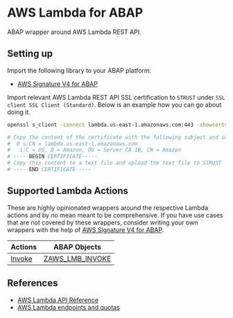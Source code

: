 # AWS Lambda for ABAP
ABAP wrapper around AWS Lambda REST API.

## Setting up

Import the following library to your ABAP platform:

+ [AWS Signature V4 for ABAP](https://github.com/tmhew/abap-aws-sigv4)

Import relevant AWS Lambda REST API SSL certification to `STRUST` under `SSL client SSL Client (Standard)`. Below is an example how you can go about doing it.

```sh
openssl s_client -connect lambda.us-east-1.amazonaws.com:443 -showcerts

# Copy the content of the certificate with the following subject and import it to STRUST. 
#  0 s:CN = lambda.us-east-1.amazonaws.com
#   i:C = US, O = Amazon, OU = Server CA 1B, CN = Amazon
# -----BEGIN CERTIFICATE-----  
# Copy this content to a text file and upload the text file to STRUST
# -----END CERTIFICATE-----
```
## Supported Lambda Actions

These are highly opinionated wrappers around the respective Lambda actions and by no mean meant to be comprehensive. If you have use cases that are not covered by these wrappers, consider writing your own wrappers with the help of [AWS Signature V4 for ABAP](https://github.com/tmhew/abap-aws-sigv4).

| Actions | ABAP Objects |
|---------|--------------|
| [Invoke](https://docs.aws.amazon.com/lambda/latest/dg/API_Invoke.html) | [ZAWS_LMB_INVOKE](https://github.com/tmhew/abap-aws-lambda/blob/main/src/zaws_lmb_invoke.clas.abap) |

## References

+ [AWS Lambda API Reference](https://docs.aws.amazon.com/lambda/latest/dg/API_Reference.html)
+ [AWS Lambda endpoints and quotas](https://docs.aws.amazon.com/general/latest/gr/lambda-service.html)
